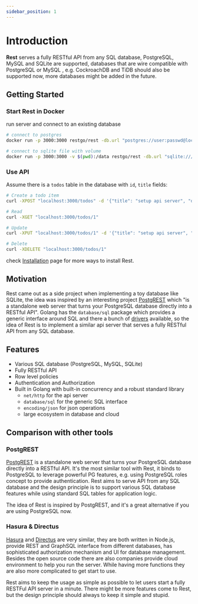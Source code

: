```yaml
---
sidebar_position: 1
---
```


# Introduction

**Rest** serves a fully RESTful API from any SQL database, PostgreSQL, MySQL and SQLite are supported, databases that are wire compatible with PostgreSQL or MySQL , e.g. CockroachDB and TiDB should also be supported now, more databases might be added in the future.

## Getting Started
### Start Rest in Docker
run server and connect to an existing database
``` bash
# connect to postgres
docker run -p 3000:3000 restgo/rest -db.url "postgres://user:passwd@localhost:5432/db"

# connect to sqlite file with volume
docker run -p 3000:3000 -v $(pwd):/data restgo/rest -db.url "sqlite:///data/my.db"
```

### Use API
Assume there is a `todos` table in the database with `id`, `title` fields:

``` bash
# Create a todo item
curl -XPOST "localhost:3000/todos" -d '{"title": "setup api server", "done": false}'

# Read
curl -XGET "localhost:3000/todos/1"

# Update
curl -XPUT "localhost:3000/todos/1" -d '{"title": "setup api server", "done": true}'

# Delete
curl -XDELETE "localhost:3000/todos/1"
```

check [Installation](./tutorials/installation) page for more ways to install Rest.

## Motivation

Rest came out as a side project when implementing a toy database like SQLite, the idea was inspired by an interesting project [PostgREST](https://postgrest.org/en/stable/) which "is a standalone web server that turns your PostgreSQL database directly into a RESTful API". Golang has the `database/sql` package which provides a generic interface around SQL and there a bunch of [drivers](https://github.com/golang/go/wiki/SQLDrivers) available, so the idea of Rest is to implement a similar api server that serves a fully RESTful API from any SQL database.

## Features
- Various SQL database (PostgreSQL, MySQL, SQLite)
- Fully RESTful API
- Row level policies
- Authentication and Authorization
- Built in Golang with built-in concurrency and a robust standard library
  - `net/http` for the api server
  - `database/sql` for the generic SQL interface
  - `encoding/json` for json operations
  - large ecosystem in database and cloud

## Comparison with other tools

### PostgREST

[PostgREST](https://postgrest.org/en/stable/index.html) is a standalone web server that turns your PostgreSQL database directly into a RESTful API. It's the most similar tool with Rest, it binds to PostgreSQL to leverage powerful PG features, e.g. using PostgreSQL roles concept to provide authentication. Rest aims to serve API from any SQL database and the design principle is to support various SQL database features while using standard SQL tables for application logic.

The idea of Rest is inspired by PostgREST, and it's a great alternative if you are using PostgreSQL now.

### Hasura & Directus

[Hasura](https://hasura.io/) and [Directus](https://directus.io/) are very similar, they are both written in Node.js, provide REST and GraphSQL interface from different databases, has sophisticated authorization mechanism and UI for database management. Besides the open source code there are also companies provide cloud environment to help you run the server. While having more functions they are also more complicated to get start to use.

Rest aims to keep the usage as simple as possible to let users start a fully RESTFul API server in a minute. There might be more features come to Rest, but the design principle should always to keep it simple and stupid.


